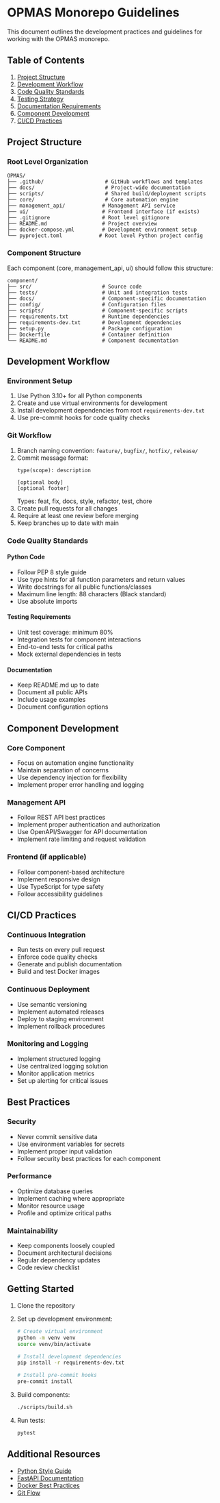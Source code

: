 # OPMAS Monorepo Guidelines

This document outlines the development practices and guidelines for working with the OPMAS monorepo.

## Table of Contents
1. [Project Structure](#project-structure)
2. [Development Workflow](#development-workflow)
3. [Code Quality Standards](#code-quality-standards)
4. [Testing Strategy](#testing-strategy)
5. [Documentation Requirements](#documentation-requirements)
6. [Component Development](#component-development)
7. [CI/CD Practices](#cicd-practices)

## Project Structure

### Root Level Organization
```
OPMAS/
├── .github/                    # GitHub workflows and templates
├── docs/                       # Project-wide documentation
├── scripts/                    # Shared build/deployment scripts
├── core/                       # Core automation engine
├── management_api/            # Management API service
├── ui/                        # Frontend interface (if exists)
├── .gitignore                 # Root level gitignore
├── README.md                  # Project overview
├── docker-compose.yml         # Development environment setup
└── pyproject.toml            # Root level Python project config
```

### Component Structure
Each component (core, management_api, ui) should follow this structure:
```
component/
├── src/                       # Source code
├── tests/                     # Unit and integration tests
├── docs/                      # Component-specific documentation
├── config/                    # Configuration files
├── scripts/                   # Component-specific scripts
├── requirements.txt           # Runtime dependencies
├── requirements-dev.txt       # Development dependencies
├── setup.py                   # Package configuration
├── Dockerfile                 # Container definition
└── README.md                  # Component documentation
```

## Development Workflow

### Environment Setup
1. Use Python 3.10+ for all Python components
2. Create and use virtual environments for development
3. Install development dependencies from root `requirements-dev.txt`
4. Use pre-commit hooks for code quality checks

### Git Workflow
1. Branch naming convention: `feature/`, `bugfix/`, `hotfix/`, `release/`
2. Commit message format:
   ```
   type(scope): description
   
   [optional body]
   [optional footer]
   ```
   Types: feat, fix, docs, style, refactor, test, chore
3. Create pull requests for all changes
4. Require at least one review before merging
5. Keep branches up to date with main

### Code Quality Standards

#### Python Code
- Follow PEP 8 style guide
- Use type hints for all function parameters and return values
- Write docstrings for all public functions/classes
- Maximum line length: 88 characters (Black standard)
- Use absolute imports

#### Testing Requirements
- Unit test coverage: minimum 80%
- Integration tests for component interactions
- End-to-end tests for critical paths
- Mock external dependencies in tests

#### Documentation
- Keep README.md up to date
- Document all public APIs
- Include usage examples
- Document configuration options

## Component Development

### Core Component
- Focus on automation engine functionality
- Maintain separation of concerns
- Use dependency injection for flexibility
- Implement proper error handling and logging

### Management API
- Follow REST API best practices
- Implement proper authentication and authorization
- Use OpenAPI/Swagger for API documentation
- Implement rate limiting and request validation

### Frontend (if applicable)
- Follow component-based architecture
- Implement responsive design
- Use TypeScript for type safety
- Follow accessibility guidelines

## CI/CD Practices

### Continuous Integration
- Run tests on every pull request
- Enforce code quality checks
- Generate and publish documentation
- Build and test Docker images

### Continuous Deployment
- Use semantic versioning
- Implement automated releases
- Deploy to staging environment
- Implement rollback procedures

### Monitoring and Logging
- Implement structured logging
- Use centralized logging solution
- Monitor application metrics
- Set up alerting for critical issues

## Best Practices

### Security
- Never commit sensitive data
- Use environment variables for secrets
- Implement proper input validation
- Follow security best practices for each component

### Performance
- Optimize database queries
- Implement caching where appropriate
- Monitor resource usage
- Profile and optimize critical paths

### Maintainability
- Keep components loosely coupled
- Document architectural decisions
- Regular dependency updates
- Code review checklist

## Getting Started

1. Clone the repository
2. Set up development environment:
   ```bash
   # Create virtual environment
   python -m venv venv
   source venv/bin/activate
   
   # Install development dependencies
   pip install -r requirements-dev.txt
   
   # Install pre-commit hooks
   pre-commit install
   ```

3. Build components:
   ```bash
   ./scripts/build.sh
   ```

4. Run tests:
   ```bash
   pytest
   ```

## Additional Resources

- [Python Style Guide](https://www.python.org/dev/peps/pep-0008/)
- [FastAPI Documentation](https://fastapi.tiangolo.com/)
- [Docker Best Practices](https://docs.docker.com/develop/dev-best-practices/)
- [Git Flow](https://nvie.com/posts/a-successful-git-branching-model/) 